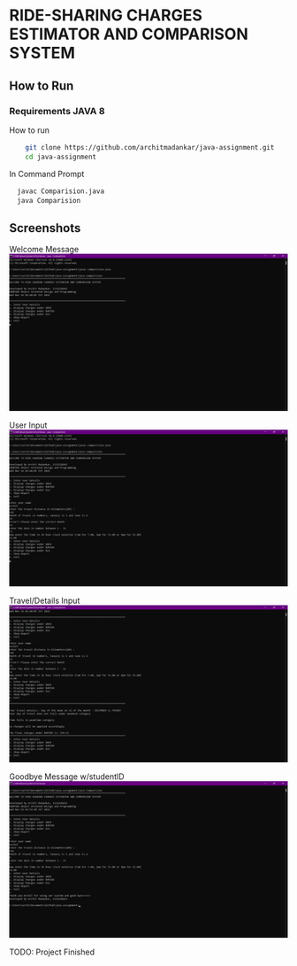 # RIDE-SHARING CHARGES ESTIMATOR AND COMPARISON SYSTEM

## How to Run 

### Requirements JAVA 8 
How to run 
```Bash
    git clone https://github.com/architmadankar/java-assignment.git
    cd java-assignment
```
In Command Prompt 
```Bash
  javac Comparision.java
  java Comparision
```

## Screenshots 
Welcome Message
![welcomeMessage](https://github.com/architmadankar/java-assignment/blob/main/screenshots/welcomeMessage.png?raw=true "Welcome Message")

User Input
![userInputTest](https://github.com/architmadankar/java-assignment/blob/main/screenshots/userInputTest.png?raw=true "User Input")

Travel/Details Input
![travelDetailsTest](https://github.com/architmadankar/java-assignment/blob/main/screenshots/travelDetailsTest.png?raw=true "Travel Details")

Goodbye Message w/studentID
![goodbyeMessage](https://github.com/architmadankar/java-assignment/blob/main/screenshots/goodbyeMessage.png?raw=true "Goodbye Message")

TODO: Project Finished 

